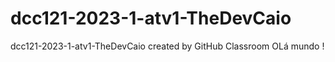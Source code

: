 # dcc121-2023-1-atv1-TheDevCaio
dcc121-2023-1-atv1-TheDevCaio created by GitHub Classroom
OLá mundo !